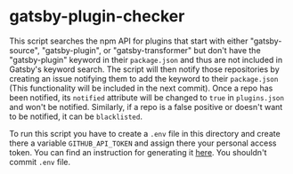 # gatsby-plugin-checker

This script searches the npm API for plugins that start with either "gatsby-source", "gatsby-plugin", or "gatsby-transformer" but don't have the "gatsby-plugin" keyword in their `package.json` and thus are not included in Gatsby's keyword search. The script will then notify those repositories by creating an issue notifying them to add the keyword to their `package.json` (This functionality will be included in the next commit). Once a repo has been notified, its `notified` attribute will be changed to `true` in `plugins.json` and won't be notified. Similarly, if a repo is a false positive or doesn't want to be notified, it can be `blacklisted`.

To run this script you have to create a `.env` file in this directory and create there a variable `GITHUB_API_TOKEN` and assign there your personal access token. You can find an instruction for generating it [here](https://help.github.com/en/articles/creating-a-personal-access-token-for-the-command-line). You shouldn't commit `.env` file.
